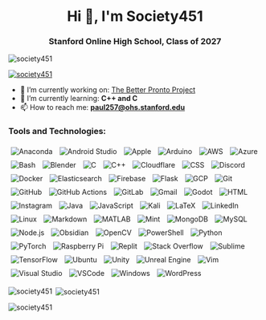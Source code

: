 <h1 align="center">Hi 👋, I'm Society451</h1>
<h3 align="center">Stanford Online High School, Class of 2027</h3>

<p align="left"> <img src="https://komarev.com/ghpvc/?username=society451&label=Profile%20views&color=0e75b6&style=flat" alt="society451" /> </p>

<p align="left"> <a href="https://github.com/ryo-ma/github-profile-trophy"><img src="https://github-profile-trophy.vercel.app/?username=society451" alt="society451" /></a> </p>

- 🔭 I’m currently working on: [The Better Pronto Project](https://github.com/Better-Pronto)
- 🌱 I’m currently learning: **C++ and C**
- 📫 How to reach me: **paul257@ohs.stanford.edu**

<h3 align="left">Tools and Technologies:</h3>
<div id="about">
    <div class="tools-container">
        <img src="https://skillicons.dev/icons?i=anaconda" alt="Anaconda" style="margin: 5px;"/>
        <img src="https://skillicons.dev/icons?i=androidstudio" alt="Android Studio" style="margin: 5px;"/>
        <img src="https://skillicons.dev/icons?i=apple" alt="Apple" style="margin: 5px;"/>
        <img src="https://skillicons.dev/icons?i=arduino" alt="Arduino" style="margin: 5px;"/>
        <img src="https://skillicons.dev/icons?i=aws" alt="AWS" style="margin: 5px;"/>
        <img src="https://skillicons.dev/icons?i=azure" alt="Azure" style="margin: 5px;"/>
        <img src="https://skillicons.dev/icons?i=bash" alt="Bash" style="margin: 5px;"/>
        <img src="https://skillicons.dev/icons?i=blender" alt="Blender" style="margin: 5px;"/>
        <img src="https://skillicons.dev/icons?i=c" alt="C" style="margin: 5px;"/>
        <img src="https://skillicons.dev/icons?i=cpp" alt="C++" style="margin: 5px;"/>
        <img src="https://skillicons.dev/icons?i=cloudflare" alt="Cloudflare" style="margin: 5px;"/>
        <img src="https://skillicons.dev/icons?i=css" alt="CSS" style="margin: 5px;"/>
        <img src="https://skillicons.dev/icons?i=discord" alt="Discord" style="margin: 5px;"/>
        <img src="https://skillicons.dev/icons?i=docker" alt="Docker" style="margin: 5px;"/>
        <img src="https://skillicons.dev/icons?i=elasticsearch" alt="Elasticsearch" style="margin: 5px;"/>
        <img src="https://skillicons.dev/icons?i=firebase" alt="Firebase" style="margin: 5px;"/>
        <img src="https://skillicons.dev/icons?i=flask" alt="Flask" style="margin: 5px;"/>
        <img src="https://skillicons.dev/icons?i=gcp" alt="GCP" style="margin: 5px;"/>
        <img src="https://skillicons.dev/icons?i=git" alt="Git" style="margin: 5px;"/>
        <img src="https://skillicons.dev/icons?i=github" alt="GitHub" style="margin: 5px;"/>
        <img src="https://skillicons.dev/icons?i=githubactions" alt="GitHub Actions" style="margin: 5px;"/>
        <img src="https://skillicons.dev/icons?i=gitlab" alt="GitLab" style="margin: 5px;"/>
        <img src="https://skillicons.dev/icons?i=gmail" alt="Gmail" style="margin: 5px;"/>
        <img src="https://skillicons.dev/icons?i=godot" alt="Godot" style="margin: 5px;"/>
        <img src="https://skillicons.dev/icons?i=html" alt="HTML" style="margin: 5px;"/>
        <img src="https://skillicons.dev/icons?i=instagram" alt="Instagram" style="margin: 5px;"/>
        <img src="https://skillicons.dev/icons?i=java" alt="Java" style="margin: 5px;"/>
        <img src="https://skillicons.dev/icons?i=js" alt="JavaScript" style="margin: 5px;"/>
        <img src="https://skillicons.dev/icons?i=kali" alt="Kali" style="margin: 5px;"/>
        <img src="https://skillicons.dev/icons?i=latex" alt="LaTeX" style="margin: 5px;"/>
        <img src="https://skillicons.dev/icons?i=linkedin" alt="LinkedIn" style="margin: 5px;"/>
        <img src="https://skillicons.dev/icons?i=linux" alt="Linux" style="margin: 5px;"/>
        <img src="https://skillicons.dev/icons?i=md" alt="Markdown" style="margin: 5px;"/>
        <img src="https://skillicons.dev/icons?i=matlab" alt="MATLAB" style="margin: 5px;"/>
        <img src="https://skillicons.dev/icons?i=mint" alt="Mint" style="margin: 5px;"/>
        <img src="https://skillicons.dev/icons?i=mongodb" alt="MongoDB" style="margin: 5px;"/>
        <img src="https://skillicons.dev/icons?i=mysql" alt="MySQL" style="margin: 5px;"/>
        <img src="https://skillicons.dev/icons?i=nodejs" alt="Node.js" style="margin: 5px;"/>
        <img src="https://skillicons.dev/icons?i=obsidian" alt="Obsidian" style="margin: 5px;"/>
        <img src="https://skillicons.dev/icons?i=opencv" alt="OpenCV" style="margin: 5px;"/>
        <img src="https://skillicons.dev/icons?i=powershell" alt="PowerShell" style="margin: 5px;"/>
        <img src="https://skillicons.dev/icons?i=py" alt="Python" style="margin: 5px;"/>
        <img src="https://skillicons.dev/icons?i=pytorch" alt="PyTorch" style="margin: 5px;"/>
        <img src="https://skillicons.dev/icons?i=raspberrypi" alt="Raspberry Pi" style="margin: 5px;"/>
        <img src="https://skillicons.dev/icons?i=replit" alt="Replit" style="margin: 5px;"/>
        <img src="https://skillicons.dev/icons?i=stackoverflow" alt="Stack Overflow" style="margin: 5px;"/>
        <img src="https://skillicons.dev/icons?i=sublime" alt="Sublime" style="margin: 5px;"/>
        <img src="https://skillicons.dev/icons?i=tensorflow" alt="TensorFlow" style="margin: 5px;"/>
        <img src="https://skillicons.dev/icons?i=ubuntu" alt="Ubuntu" style="margin: 5px;"/>
        <img src="https://skillicons.dev/icons?i=unity" alt="Unity" style="margin: 5px;"/>
        <img src="https://skillicons.dev/icons?i=unreal" alt="Unreal Engine" style="margin: 5px;"/>
        <img src="https://skillicons.dev/icons?i=vim" alt="Vim" style="margin: 5px;"/>
        <img src="https://skillicons.dev/icons?i=visualstudio" alt="Visual Studio" style="margin: 5px;"/>
        <img src="https://skillicons.dev/icons?i=vscode" alt="VSCode" style="margin: 5px;"/>
        <img src="https://skillicons.dev/icons?i=windows" alt="Windows" style="margin: 5px;"/>
        <img src="https://skillicons.dev/icons?i=wordpress" alt="WordPress" style="margin: 5px;"/>
    </div>
</div>




<p><img align="left" src="https://github-readme-stats.vercel.app/api/top-langs?username=society451&show_icons=true&locale=en&layout=compact&theme=onedark" alt="society451" /></p>




<p>&nbsp;<img align="center" src="https://github-readme-stats.vercel.app/api?username=society451&show_icons=true&locale=en&theme=onedark" alt="society451" /></p>




<p><img align="center" src="https://github-readme-streak-stats.herokuapp.com/?user=society451&theme=onedark&hide_border=true" alt="society451" /></p>
